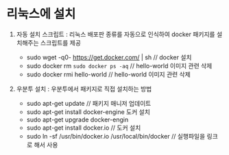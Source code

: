 # 리눅스에 설치

1. 자동 설치 스크립트 : 리눅스 배포판 종류를 자동으로 인식하여 docker 패키지를 설치해주는 스크립트를 제공
    - sudo wget -q0- https://get.docker.com/ | sh // docker 설치
    - sudo docker rm `sudo docker ps -aq`   // hello-world 이미지 관련 삭제
    - sudo docker rmi hello-world  // hello-world 이미지 관련 삭제

2. 우분투 설치 : 우분투에서 패키지로 직접 설치하는 방법

    - sudo apt-get update   // 패키지 매니저 업데이트
    - sudo apt-get install docker-engine 도커 설치
    - sudo apt-get upgrade docker-engin 
    - sudo apt-get install docker.io    // 도커 설치
    - sudo ln -sf /usr/bin/docker.io /usr/local/bin/docker // 실행파일을 링크로 해서 사용
